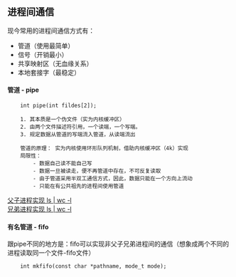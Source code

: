 ## 进程间通信

现今常用的进程间通信方式有：  

- 管道（使用最简单）
- 信号（开销最小）
- 共享映射区（无血缘关系）
- 本地套接字（最稳定） 


#### 管道 - pipe

```
    int pipe(int fildes[2]);

    1. 其本质是一个伪文件（实为内核缓冲区）
    2. 由两个文件描述符引用，一个读端，一个写端。
    3. 规定数据从管道的写端流入管道，从读端流出

    管道的原理： 实为内核使用环形队列机制，借助内核缓冲区（4k）实现
    局限性：
        - 数据自己读不能自己写
        - 数据一旦被读走，便不再管道中存在，不可反复读取
        - 由于管道采用半双工通信方式，因此，数据只能在一个方向上流动
        - 只能在有公共祖先的进程间使用管道
```

[父子进程实现 ls | wc -l](./pipe_ls_wc.c)  
[兄弟进程实现 ls | wc -l](./pipe2_ls_wc.c)  


#### 有名管道 - fifo

跟pipe不同的地方是：fifo可以实现非父子兄弟进程间的通信（想象成两个不同的进程读取同一个文件-fifo文件）  

```
    int mkfifo(const char *pathname, mode_t mode);

    
```
